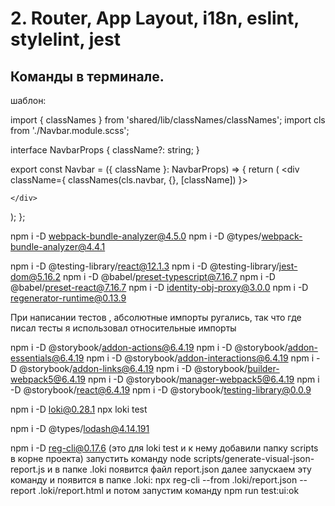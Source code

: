 # 2. Router, App Layout, i18n, eslint, stylelint, jest
## Команды в терминале.
шаблон:

import { classNames } from 'shared/lib/classNames/classNames';
import cls from './Navbar.module.scss';

interface NavbarProps {
  className?: string;
}

export const Navbar = ({ className }: NavbarProps) => {
  return (
    <div className={ classNames(cls.navbar, {}, [className]) }>
      
    </div>
  );
};

npm i -D webpack-bundle-analyzer@4.5.0
npm i -D @types/webpack-bundle-analyzer@4.4.1

npm i -D @testing-library/react@12.1.3
npm i -D @testing-library/jest-dom@5.16.2
npm i -D @babel/preset-typescript@7.16.7
npm i -D @babel/preset-react@7.16.7
npm i -D identity-obj-proxy@3.0.0
npm i -D regenerator-runtime@0.13.9

При написании тестов , абсолютные импорты ругались, так что где писал тесты я использовал относительные 
импорты

npm i -D @storybook/addon-actions@6.4.19
npm i -D @storybook/addon-essentials@6.4.19
npm i -D @storybook/addon-interactions@6.4.19
npm i -D @storybook/addon-links@6.4.19
npm i -D @storybook/builder-webpack5@6.4.19
npm i -D @storybook/manager-webpack5@6.4.19
npm i -D @storybook/react@6.4.19
npm i -D @storybook/testing-library@0.0.9


npm i -D loki@0.28.1
npx loki test

npm i -D @types/lodash@4.14.191

npm i -D reg-cli@0.17.6 (это для loki test и к нему добавили папку scripts в корне проекта)
запустить команду node scripts/generate-visual-json-report.js и в папке .loki появится файл report.json
далее запускаем эту команду и появится в папке .loki:
npx reg-cli --from .loki/report.json --report .loki/report.html
и потом запустим команду npm run test:ui:ok